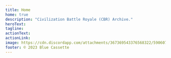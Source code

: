 ```yaml
---
title: Home
home: true
description: "Civilization Battle Royale (CBR) Archive."
heroText:
tagline:
actionText:
actionLink:
image: https://cdn.discordapp.com/attachments/367369543376568322/590607288377802782/CBR_Logo.png
footer: © 2023 Blue Cassette
---
```

